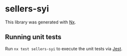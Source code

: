 # sellers-syi

This library was generated with [Nx](https://nx.dev).

## Running unit tests

Run `nx test sellers-syi` to execute the unit tests via [Jest](https://jestjs.io).
